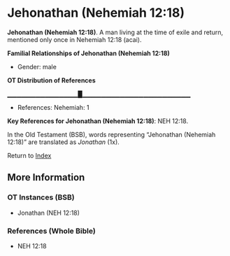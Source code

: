 # Jehonathan (Nehemiah 12:18)
**Jehonathan (Nehemiah 12:18)**. 
A man living at the time of exile and return, mentioned only once in Nehemiah 12:18 (acai). 




**Familial Relationships of Jehonathan (Nehemiah 12:18)**


* Gender: male


**OT Distribution of References**

▁▁▁▁▁▁▁▁▁▁▁▁▁▁▁█▁▁▁▁▁▁▁▁▁▁▁▁▁▁▁▁▁▁▁▁▁▁▁
* References: Nehemiah: 1



**Key References for Jehonathan (Nehemiah 12:18)**: 
NEH 12:18. 


In the Old Testament (BSB), words representing “Jehonathan (Nehemiah 12:18)” are translated as 
*Jonathan* (1x). 




Return to [Index](00-Index.md)

## More Information

### OT Instances (BSB)

* Jonathan (NEH 12:18)



### References (Whole Bible)

* NEH 12:18



